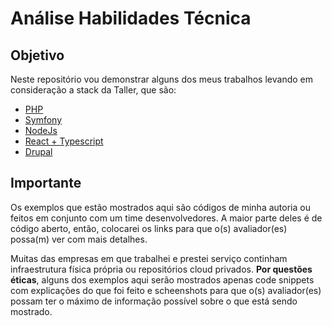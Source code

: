 # Análise Habilidades Técnica

## Objetivo

Neste repositório vou demonstrar alguns dos meus trabalhos levando em consideração a stack da Taller, que são:

- [PHP](/php/README.md)
- [Symfony](/symfony/README.md)
- [NodeJs](/nodejs/README.md)
- [React + Typescript](/react-typescript/README.md)
- [Drupal](/drupal/README.md)

## Importante

Os exemplos que estão mostrados aqui são códigos de minha autoria ou feitos em conjunto com um time desenvolvedores. A maior parte deles é de código aberto, então, colocarei os links para que o(s) avaliador(es) possa(m) ver com mais detalhes.

Muitas das empresas em que trabalhei e prestei serviço continham infraestrutura física própria ou repositórios cloud privados. **Por questões éticas**, alguns dos exemplos aqui serão mostrados apenas code snippets com explicações do que foi feito e scheenshots para que o(s) avaliador(es) possam ter o máximo de informação possível sobre o que está sendo mostrado.
